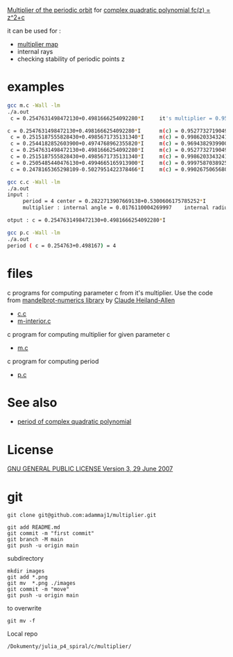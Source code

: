 

[Multiplier of the periodic orbit](https://en.wikipedia.org/wiki/Periodic_points_of_complex_quadratic_mappings#Stability_of_periodic_points_(orbit)_-_multiplier) for [complex quadratic polynomial fc(z) = z^2+c](https://en.wikipedia.org/wiki/Complex_quadratic_polynomial)

it can be used for : 
* [multiplier map](https://commons.wikimedia.org/wiki/File:Mandelbrot_set_-_multiplier_map.png)
* internal rays
* checking stability of periodic points z


# examples

```bash
gcc m.c -Wall -lm
./a.out
 c = 0.2547631498472130+0.4981666254092280*I 	 it's multiplier = 0.9527732719049150+0.1058597981813492*I 	 internal radius r = 0.9586361168490332 	 internal angle = 0.0176110004269997  period = 4
```

```bash
c = 0.2547631498472130+0.4981666254092280*I 	 m(c) = 0.9527732719049150+0.1058597981813492*I 	 r(m) = 0.9586361168490332 	 t(m) = 0.0176110004269997 	period = 4
 c = 0.2515187555828430+0.4985671735131340*I 	 m(c) = 0.9986203343241699+0.0473040657755354*I 	 r(m) = 0.9997400896055999 	 t(m) = 0.0075334459994411 	period = 4
 c = 0.2544182852603900+0.4974768962355820*I 	 m(c) = 0.9694382939900951+0.1114651614377388*I 	 r(m) = 0.9758253368655516 	 t(m) = 0.0182194879105317 	period = 4
 c = 0.2547631498472130+0.4981666254092280*I 	 m(c) = 0.9527732719049150+0.1058597981813492*I 	 r(m) = 0.9586361168490332 	 t(m) = 0.0176110004269997 	period = 4
 c = 0.2515187555828430+0.4985671735131340*I 	 m(c) = 0.9986203343241699+0.0473040657755354*I 	 r(m) = 0.9997400896055999 	 t(m) = 0.0075334459994411 	period = 4
 c = 0.2505485440476130+0.4994665165913900*I 	 m(c) = 0.9997587038925655+0.0173230328504826*I 	 r(m) = 0.9999087725768193 	 t(m) = 0.0027574357975608 	period = 4
 c = 0.2478165365298109-0.5027951422378466*I 	 m(c) = 0.9902675065680364+0.0794363627215888*I 	 r(m) = 0.9934484738963123 	 t(m) = 0.0127396650751574 	period = 4
```


```bash
gcc c.c -Wall -lm
./a.out
input : 
	 period = 4 center = 0.2822713907669138+0.5300606175785252*I
	 multiplier : internal angle = 0.0176110004269997 	 internal radius = 0.9586361168490332

otput : c = 0.2547631498472130+0.4981666254092280*I
```


```bash
gcc p.c -Wall -lm
./a.out
period ( c = 0.254763+0.498167) = 4 
```




# files

c programs for computing parameter c from it's multiplier. Use the code from [mandelbrot-numerics library](https://code.mathr.co.uk/mandelbrot-numerics) by [Claude Heiland-Allen](https://mathr.co.uk/)
* [c.c](./src/c.c) 
* [m-interior.c](./src/m-interior.c) 

c program for computing multiplier for given parameter c
* [m.c](./src/m.c) 

c program for computing period
* [p.c](./src/p.c)


# See also
* [period of complex quadratic polynomial](https://github.com/adammaj1/period_complex_quadratic_polynomial) 



# License
[GNU GENERAL PUBLIC LICENSE Version 3, 29 June 2007](./src/LICENSE.txt)

# git 


```git
git clone git@github.com:adammaj1/multiplier.git
```



```git
git add README.md
git commit -m "first commit"
git branch -M main
git push -u origin main
```




subdirectory

```git
mkdir images
git add *.png
git mv  *.png ./images
git commit -m "move"
git push -u origin main
```


to overwrite

```git
git mv -f 
```

Local repo 
```
/Dokumenty/julia_p4_spiral/c/multiplier/
```


